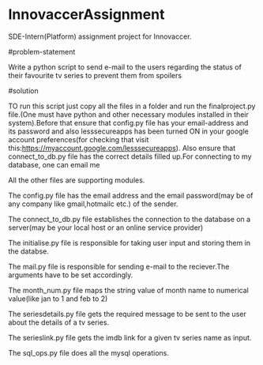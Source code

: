 # InnovaccerAssignment
SDE-Intern(Platform) assignment project for Innovaccer.

#problem-statement

Write a python script to send e-mail to the users regarding the status of their favourite tv series to prevent them from spoilers

#solution

TO run this script just copy all the files in a folder and run the finalproject.py file.(One must have python and other necessary modules installed in their system).Before that ensure that config.py file has your email-address and its password and also lesssecureapps has been turned ON in your google account preferences(for checking that visit this:https://myaccount.google.com/lesssecureapps). Also ensure that connect_to_db.py file has the correct details filled up.For connecting to my database, one can email me

All the other files are supporting modules.

The config.py file has the email address and the email password(may be of any company like gmail,hotmailc etc.) of the sender.

The connect_to_db.py file establishes the connection to the database on a server(may be your local host or an online service provider)

The initialise.py file is responsible for taking user input and storing them in the databse.

The mail.py file is responsible for sending e-mail to the reciever.The arguments have to be set accordingly.

The month_num.py file maps the string value of month name to numerical value(like jan to 1 and feb to 2)

The seriesdetails.py file gets the required message to be sent to the user about the details of a tv series.

The serieslink.py file gets the imdb link for a given tv series name as input.

The sql_ops.py file does all the mysql operations.
